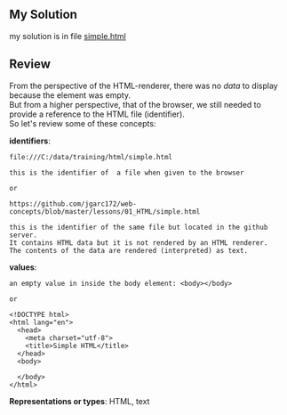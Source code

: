 ## My Solution

my solution is in file [simple.html](https://github.com/jgarc172/web-concepts/blob/master/lessons/01_HTML/simple.html)

## Review

From the perspective of the HTML-renderer, there was no *data* to display because the <body> element was empty.  
But from a higher perspective, that of the browser, we still needed to provide a reference to the HTML file (identifier).  
So let's review some of these concepts:

**identifiers**:  

    file:///C:/data/training/html/simple.html
    
    this is the identifier of  a file when given to the browser
    
    or
    
    https://github.com/jgarc172/web-concepts/blob/master/lessons/01_HTML/simple.html
    
    this is the identifier of the same file but located in the github server.
    It contains HTML data but it is not rendered by an HTML renderer.  
    The contents of the data are rendered (interpreted) as text.
                
**values**:   
    
    an empty value in inside the body element: <body></body>
    
    or

    <!DOCTYPE html>
    <html lang="en">
      <head>
        <meta charset="utf-8">
        <title>Simple HTML</title>
      </head>
      <body>
    
      </body>
    </html>
    
**Representations or types**:   HTML, text
